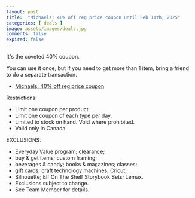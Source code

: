 ```yaml
---
layout: post
title:  "Michaels: 40% off reg price coupon until Feb 11th, 2025"
categories: [ deals ]
image: assets/images/deals.jpg
comments: false
expired: false
---
```


It's the coveted 40% coupon.

You can use it once, but if you need to get more than 1 item, bring a friend to do a separate transaction.

- [Michaels: 40% off reg price coupon](https://canada.michaels.com/en/coupons)

Restrictions:
- Limit one coupon per product.
- Limit one coupon of each type per day.
- Limited to stock on hand. Void where prohibited.
- Valid only in Canada.

EXCLUSIONS: 
- Everyday Value program; clearance;
- buy & get items; custom framing;
- beverages & candy; books & magazines; classes;
- gift cards; craft technology machines; Cricut,
- Silhouette; Elf On The Shelf Storybook Sets; Lemax. 
- Exclusions subject to change.
- See Team Member for details.

